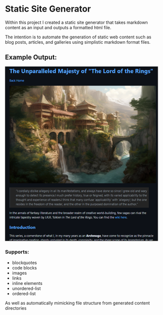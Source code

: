 # Static Site Generator

Within this project I created a static site generator that takes markdown content as an input and outputs a formatted html file. 

The intention is to automate the generation of static web content such as blog posts, articles, and galleries using simplistic markdown format files.  

## Example Output:

![example site image](example_image.png)

### Supports: 

* blockquotes
* code blocks
* images
* links
* inline elements
* unordered-list
* ordered-list

As well as automatically mimicking file structure from generated content directories


